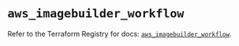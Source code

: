# `aws_imagebuilder_workflow`

Refer to the Terraform Registry for docs: [`aws_imagebuilder_workflow`](https://registry.terraform.io/providers/hashicorp/aws/6.10.0/docs/resources/imagebuilder_workflow).
